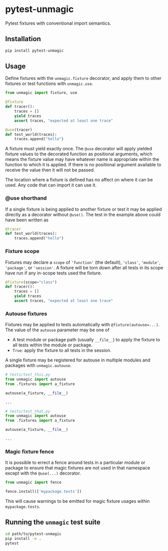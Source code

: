 # pytest-unmagic

Pytest fixtures with conventional import semantics.

## Installation

```sh
pip install pytest-unmagic
```

## Usage

Define fixtures with the `unmagic.fixture` decorator, and apply them to other
fixtures or test functions with `unmagic.use`.

```py
from unmagic import fixture, use

@fixture
def tracer():
    traces = []
    yield traces
    assert traces, "expected at least one trace"

@use(tracer)
def test_world(traces):
    traces.append("hello")
```

A fixture must yield exactly once. The `@use` decorator will apply yielded
fixture values to the decorated function as positional arguments, which means
the fixture value may have whatever name is appropriate within the function to
which it is applied. If there is no positional argument available to receive the
value then it will not be passed.

The location where a fixture is defined has no affect on where it can be used.
Any code that can import it can use it.

### @use shorthand

If a single fixture is being applied to another fixture or test it may be
applied directly as a decorator without `@use()`. The test in the example above
could have been written as

```py
@tracer
def test_world(traces):
    traces.append("hello")
```

### Fixture scope

Fixtures may declare a `scope` of `'function'` (the default), `'class'`,
`'module'`, `'package'`, or `'session'`. A fixture will be torn down after all
tests in its scope have run if any in-scope tests used the fixture.

```py
@fixture(scope="class")
def tracer():
    traces = []
    yield traces
    assert traces, "expected at least one trace"
```

### Autouse fixtures

Fixtures may be applied to tests automatically with `@fixture(autouse=...)`. The
value of the `autouse` parameter may be one of

- A test module or package path (usually `__file__`) to apply the fixture to all
  tests within the module or package.
- `True`: apply the fixture to all tests in the session.

A single fixture may be registered for autouse in multiple modules and packages
with ``unmagic.autouse``.

```py
# tests/test_this.py
from unmagic import autouse
from .fixtures import a_fixture

autouse(a_fixture, __file__)

...

# tests/test_that.py
from unmagic import autouse
from .fixtures import a_fixture

autouse(a_fixture, __file__)

...
```

### Magic fixture fence

It is possible to errect a fence around tests in a particular module or package
to ensure that magic fixtures are not used in that namespace except with the
`@use(...)` decorator.

```py
from unmagic import fence

fence.install(['mypackage.tests'])
```

This will cause warnings to be emitted for magic fixture usages within
`mypackage.tests`.


## Running the `unmagic` test suite

```sh
cd path/to/pytest-unmagic
pip install -e .
pytest
```
